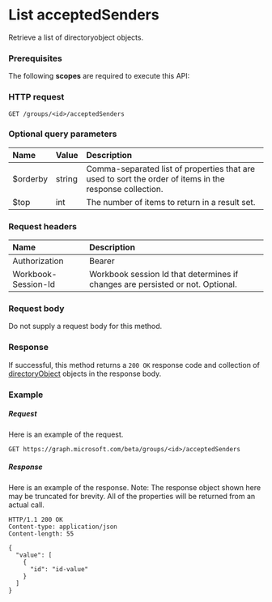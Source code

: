 # List acceptedSenders

Retrieve a list of directoryobject objects.
### Prerequisites
The following **scopes** are required to execute this API: 
### HTTP request
<!-- { "blockType": "ignored" } -->
```http
GET /groups/<id>/acceptedSenders
```
### Optional query parameters
|Name|Value|Description|
|:---------------|:--------|:-------|
|$orderby|string|Comma-separated list of properties that are used to sort the order of items in the response collection.|
|$top|int|The number of items to return in a result set.|

### Request headers
| Name      |Description|
|:----------|:----------|
| Authorization  | Bearer <code>|
| Workbook-Session-Id  | Workbook session Id that determines if changes are persisted or not. Optional.|

### Request body
Do not supply a request body for this method.
### Response
If successful, this method returns a `200 OK` response code and collection of [directoryObject](../resources/directoryobject.md) objects in the response body.
### Example
##### Request
Here is an example of the request.
<!-- {
  "blockType": "request",
  "name": "get_acceptedsenders"
}-->
```http
GET https://graph.microsoft.com/beta/groups/<id>/acceptedSenders
```
##### Response
Here is an example of the response. Note: The response object shown here may be truncated for brevity. All of the properties will be returned from an actual call.
<!-- {
  "blockType": "response",
  "truncated": true,
  "@odata.type": "microsoft.graph.directoryObject",
  "isCollection": true
} -->
```http
HTTP/1.1 200 OK
Content-type: application/json
Content-length: 55

{
  "value": [
    {
      "id": "id-value"
    }
  ]
}
```

<!-- uuid: 8fcb5dbc-d5aa-4681-8e31-b001d5168d79
2015-10-25 14:57:30 UTC -->
<!-- {
  "type": "#page.annotation",
  "description": "List acceptedSenders",
  "keywords": "",
  "section": "documentation",
  "tocPath": ""
}-->